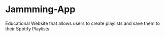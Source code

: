 # Jammming-App
Educational Website that allows users to create playlists and save them to their Spotify Playlists
